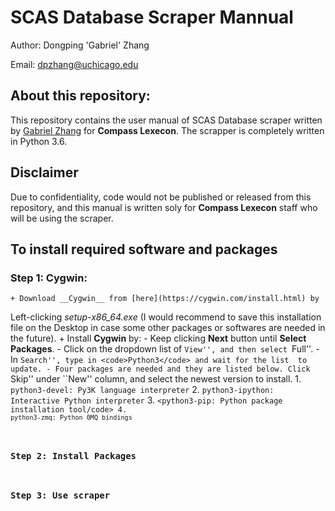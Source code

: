 # SCAS Database Scraper Mannual
Author: Dongping 'Gabriel' Zhang

Email: dpzhang@uchicago.edu

## About this repository:
This repository contains the user manual of SCAS Database scraper written by 
[Gabriel Zhang](https://github.com/dpzhang) for __Compass Lexecon__. 
The scrapper is completely written in Python 3.6. 

## Disclaimer
Due to confidentiality, code would not be published or released from this 
repository, and this manual is written soly for __Compass Lexecon__ staff who 
will be using the scraper.

## To install required software and packages

### Step 1: Cygwin:
    + Download __Cygwin__ from [here](https://cygwin.com/install.html) by 
Left-clicking *setup-x86_64.exe* (I would recommend to save this installation 
file on the Desktop in case some other packages or softwares are needed in the future).
    + Install __Cygwin__ by:
        - Keep clicking __Next__ button until __Select Packages__.
        - Click on the dropdown list of ``View'', and then select ``Full''.
        - In ``Search'', type in <code>Python3</code> and wait for the list 
to update.
        - Four packages are needed and they are listed below. Click ``Skip'' 
under ``New'' column, and select the newest version to install.
            1. <code>python3-devel: Py3K language interpreter</code> 
            2. <code>python3-ipython: Interactive Python interpreter</code>
            3. <code><python3-pip: Python package installation tool/code>
            4. <code>python3-zmq: Python 0MQ bindings</code>


### Step 2: Install Packages

### Step 3: Use scraper
